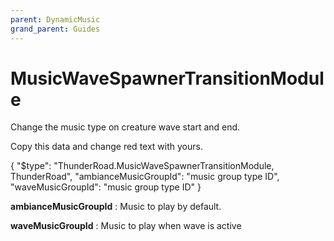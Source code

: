 ```yaml
---
parent: DynamicMusic
grand_parent: Guides
---
```

# MusicWaveSpawnerTransitionModule

Change the music type on creature wave start and end.

Copy this data and change red text with yours.

{
"$type": "ThunderRoad.MusicWaveSpawnerTransitionModule, ThunderRoad",
"ambianceMusicGroupId": "music group type ID",
"waveMusicGroupId": "music group type ID"
}

**ambianceMusicGroupId** : Music to play by default.

**waveMusicGroupId** : Music to play when wave is active